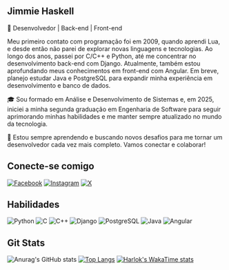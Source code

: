 ## Jimmie Haskell
🚀 Desenvolvedor | Back-end | Front-end

Meu primeiro contato com programação foi em 2009, quando aprendi Lua, e desde então não parei de explorar novas linguagens e tecnologias. Ao longo dos anos, passei por C/C++ e Python, até me concentrar no desenvolvimento back-end com Django. Atualmente, também estou aprofundando meus conhecimentos em front-end com Angular. Em breve, planejo estudar Java e PostgreSQL para expandir minha experiência em desenvolvimento e banco de dados.

🎓 Sou formado em Análise e Desenvolvimento de Sistemas e, em 2025, iniciei a minha segunda graduação em Engenharia de Software para seguir aprimorando minhas habilidades e me manter sempre atualizado no mundo da tecnologia.

🌱 Estou sempre aprendendo e buscando novos desafios para me tornar um desenvolvedor cada vez mais completo. Vamos conectar e colaborar!

## Conecte-se comigo
[![Facebook](https://img.shields.io/badge/Facebook-1877F2?style=for-the-badge&logo=facebook)](https://www.facebook.com/haskellmb/) [![Instagram](https://img.shields.io/badge/-Instagram-%23E4405F?style=for-the-badge&logo=instagram&logoColor=fff)](https://www.instagram.com/haskellmb/) [![X](https://img.shields.io/badge/haskellmb-000?style=for-the-badge&logo=x)](https://x.com/haskellmb)

## Habilidades
![Python](https://img.shields.io/badge/python-3670A0?style=for-the-badge&logo=python&logoColor=ffdd54) ![C](https://img.shields.io/badge/C-00599C?style=for-the-badge&logo=c&logoColor=white) ![C++](https://img.shields.io/badge/C%2B%2B-00599C?style=for-the-badge&logo=c%2B%2B&logoColor=white) ![Django](https://img.shields.io/badge/django-%23092E20.svg?style=for-the-badge&logo=django&logoColor=white) ![PostgreSQL](https://img.shields.io/badge/postgresql-4169e1?style=for-the-badge&logo=postgresql&logoColor=white) ![Java](https://img.shields.io/badge/Java-ED8B00?style=for-the-badge&logo=openjdk&logoColor=white) ![Angular](https://img.shields.io/badge/Angular-DD0031?style=for-the-badge&logo=angular&logoColor=white)

## Git Stats
![Anurag's GitHub stats](https://github-readme-stats.vercel.app/api?username=jimmiehaskell&show_icons=true&theme=tokyonight)
[![Top Langs](https://github-readme-stats.vercel.app/api/top-langs/?username=jimmiehaskell)](https://github.com/anuraghazra/github-readme-stats)
[![Harlok's WakaTime stats](https://github-readme-stats.vercel.app/api/wakatime?username=jimmiehaskell)](https://github.com/anuraghazra/github-readme-stats)

<!--
**jimmiehaskell/jimmiehaskell** is a ✨ _special_ ✨ repository because its `README.md` (this file) appears on your GitHub profile.

Here are some ideas to get you started:

- 🔭 I’m currently working on ...
- 🌱 I’m currently learning ...
- 👯 I’m looking to collaborate on ...
- 🤔 I’m looking for help with ...
- 💬 Ask me about ...
- 📫 How to reach me: ...
- 😄 Pronouns: ...
- ⚡ Fun fact: ...
-->
